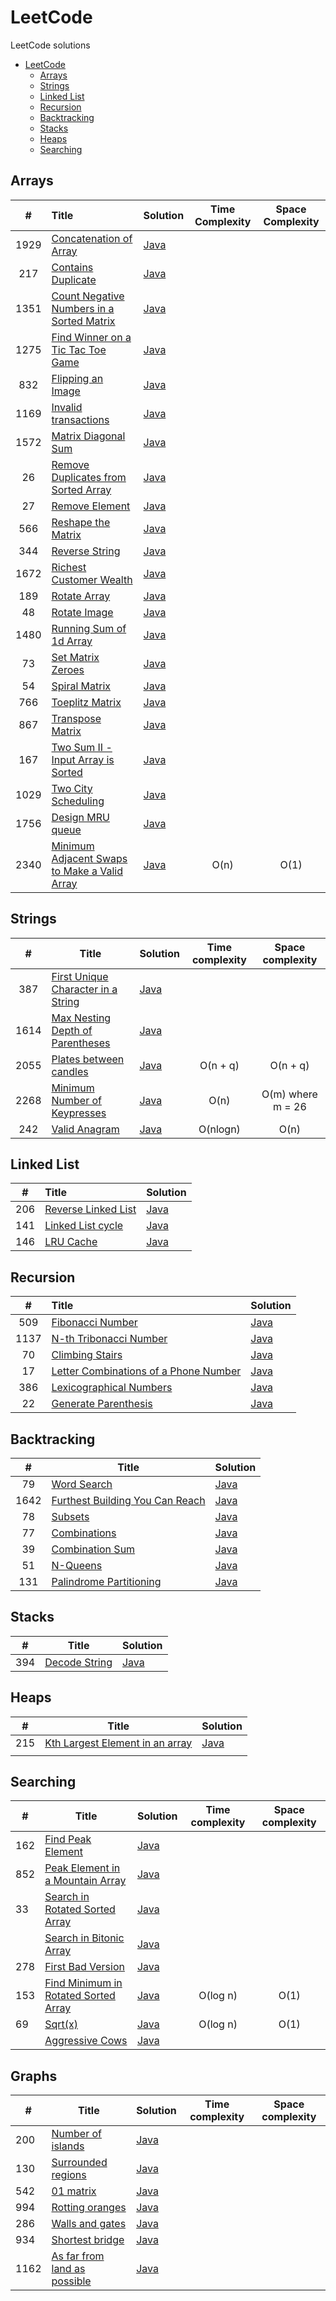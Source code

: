 # LeetCode
LeetCode solutions

<!-- TOC -->
* [LeetCode](#leetcode)
  * [Arrays](#arrays)
  * [Strings](#strings)
  * [Linked List](#linked-list)
  * [Recursion](#recursion)
  * [Backtracking](#backtracking)
  * [Stacks](#stacks)
  * [Heaps](#heaps)
  * [Searching](#searching)
<!-- TOC -->

## Arrays
|  #   | Title                                                                                                                                   | Solution                                                                                                                         | Time Complexity | Space Complexity |
|:----:|:----------------------------------------------------------------------------------------------------------------------------------------|----------------------------------------------------------------------------------------------------------------------------------|:---------------:|:----------------:|
| 1929 | [Concatenation of Array](https://leetcode.com/problems/concatenation-of-array/)                                                         | [Java](https://github.com/suyogkolte/leetcode/blob/main/Algorithms/Arrays/src/ConcatenationOfArray.java)                         |                 |                  |
| 217  | [Contains Duplicate](https://leetcode.com/problems/contains-duplicate/description/)                                                     | [Java](https://github.com/suyogkolte/leetcode/blob/main/Algorithms/Arrays/src/ContainsDuplicate.java)                            |                 |                  |
| 1351 | [Count Negative Numbers in a Sorted Matrix](https://leetcode.com/problems/count-negative-numbers-in-a-sorted-matrix/description/)       | [Java](https://github.com/suyogkolte/leetcode/blob/main/Algorithms/Arrays/src/CountNegativeNosInSortedMatrix.java)               |                 |                  |
| 1275 | [Find Winner on a Tic Tac Toe Game](https://leetcode.com/problems/find-winner-on-a-tic-tac-toe-game/description/)                       | [Java](https://github.com/suyogkolte/leetcode/blob/main/Algorithms/Arrays/src/FindTicTacToeWinner.java)                          |                 |                  |
| 832  | [Flipping an Image](https://leetcode.com/problems/flipping-an-image/description/)                                                       | [Java](https://github.com/suyogkolte/leetcode/blob/main/Algorithms/Arrays/src/FlipInvertImage.java)                              |                 |                  |
| 1169 | [Invalid transactions](https://leetcode.com/problems/invalid-transactions/description/)                                                 | [Java](https://github.com/suyogkolte/leetcode/blob/main/Algorithms/Arrays/src/InvalidTransactions.java)                          |                 |                  |
| 1572 | [Matrix Diagonal Sum](https://leetcode.com/problems/matrix-diagonal-sum/description/)                                                   | [Java](https://github.com/suyogkolte/leetcode/blob/main/Algorithms/Arrays/src/MatrixDiagonalSum.java)                            |                 |                  |
|  26  | [Remove Duplicates from Sorted Array](https://leetcode.com/problems/remove-duplicates-from-sorted-array/description/)                   | [Java](https://github.com/suyogkolte/leetcode/blob/main/Algorithms/Arrays/src/RemoveDuplicatesFromSortedArray.java)              |                 |                  |
|  27  | [Remove Element](https://leetcode.com/problems/remove-element/description/)                                                             | [Java](https://github.com/suyogkolte/leetcode/blob/main/Algorithms/Arrays/src/RemoveElement.java)                                |                 |                  |
| 566  | [Reshape the Matrix](https://leetcode.com/problems/reshape-the-matrix/description/)                                                     | [Java](https://github.com/suyogkolte/leetcode/blob/main/Algorithms/Arrays/src/ReshapeMatrix.java)                                |                 |                  |
| 344  | [Reverse String](https://leetcode.com/problems/reverse-string/description/)                                                             | [Java](https://github.com/suyogkolte/leetcode/blob/main/Algorithms/Arrays/src/ReverseString.java)                                |                 |                  |
| 1672 | [Richest Customer Wealth](https://leetcode.com/problems/richest-customer-wealth/description/)                                           | [Java](https://github.com/suyogkolte/leetcode/blob/main/Algorithms/Arrays/src/RichestCustomerWealth.java)                        |                 |                  |
| 189  | [Rotate Array](https://leetcode.com/problems/rotate-array/description/)                                                                 | [Java](https://github.com/suyogkolte/leetcode/blob/main/Algorithms/Arrays/src/RotateArray.java)                                  |                 |                  |
|  48  | [Rotate Image](https://leetcode.com/problems/rotate-image/description/)                                                                 | [Java](https://github.com/suyogkolte/leetcode/blob/main/Algorithms/Arrays/src/RotateImage.java)                                  |                 |                  |
| 1480 | [Running Sum of 1d Array](https://leetcode.com/problems/running-sum-of-1d-array/description/)                                           | [Java](https://github.com/suyogkolte/leetcode/blob/main/Algorithms/Arrays/src/RunningSumOf1dArray.java)                          |                 |                  |
|  73  | [Set Matrix Zeroes](https://leetcode.com/problems/set-matrix-zeroes/description/)                                                       | [Java](https://github.com/suyogkolte/leetcode/blob/main/Algorithms/Arrays/src/SetMatrixZeroes.java)                              |                 |                  |
|  54  | [Spiral Matrix](https://leetcode.com/problems/spiral-matrix/description/)                                                               | [Java](https://github.com/suyogkolte/leetcode/blob/main/Algorithms/Arrays/src/SpiralMatrix.java)                                 |                 |                  |
| 766  | [Toeplitz Matrix](https://leetcode.com/problems/toeplitz-matrix/description/)                                                           | [Java](https://github.com/suyogkolte/leetcode/blob/main/Algorithms/Arrays/src/ToeplitzMatrix.java)                               |                 |                  |
| 867  | [Transpose Matrix](https://leetcode.com/problems/transpose-matrix/description/)                                                         | [Java](https://github.com/suyogkolte/leetcode/blob/main/Algorithms/Arrays/src/TransposeMatrix.java)                              |                 |                  |
| 167  | [Two Sum II - Input Array is Sorted](https://leetcode.com/problems/two-sum-ii-input-array-is-sorted/description/)                       | [Java](https://github.com/suyogkolte/leetcode/blob/main/Algorithms/Arrays/src/TwoSumII.java)                                     |                 |                  |
| 1029 | [Two City Scheduling](https://leetcode.com/problems/two-city-scheduling/description/)                                                   | [Java](https://github.com/suyogkolte/leetcode/blob/main/Algorithms/Arrays/src/Two_City_Scheduling.java)                          |                 |                  |
| 1756 | [Design MRU queue](https://leetcode.com/problems/design-most-recently-used-queue/)                                                      | [Java](https://github.com/suyogkolte/leetcode/blob/main/Algorithms/Arrays/src/MRUQueue.java)                                     |                 |                  |
| 2340 | [Minimum Adjacent Swaps to Make a Valid Array](https://leetcode.com/problems/minimum-adjacent-swaps-to-make-a-valid-array/description/) | [Java](https://github.com/suyogkolte/leetcode/blob/main/Algorithms/Arrays/src/Minimum_Adjacent_Swaps_to_Make_a_Valid_Array.java) |      O(n)       |       O(1)       |

## Strings
|  #   | Title                                                                                                                   | Solution                                                                                                              | Time complexity | Space complexity  |
|:----:|-------------------------------------------------------------------------------------------------------------------------|-----------------------------------------------------------------------------------------------------------------------|:---------------:|:-----------------:|
| 387  | [First Unique Character in a String](https://leetcode.com/problems/first-unique-character-in-a-string/description/)     | [Java](https://github.com/suyogkolte/leetcode/blob/main/Algorithms/Strings/src/First_Unique_Char.java)                |                 |                   |
| 1614 | [Max Nesting Depth of Parentheses](https://leetcode.com/problems/maximum-nesting-depth-of-the-parentheses/description/) | [Java](https://github.com/suyogkolte/leetcode/blob/main/Algorithms/Strings/src/Max_Nesting_Depth_Of_Parentheses.java) |                 |                   |
| 2055 | [Plates between candles](https://leetcode.com/problems/plates-between-candles/description/)                             | [Java](https://github.com/suyogkolte/leetcode/blob/main/Algorithms/Strings/src/Plates_Between_Candles.java)           |    O(n + q)     |     O(n + q)      |
| 2268 | [Minimum Number of Keypresses](https://leetcode.com/problems/minimum-number-of-keypresses/)                             | [Java](https://github.com/suyogkolte/leetcode/blob/main/Algorithms/Strings/src/Minimum_Number_of_Keypresses.java)     |      O(n)       | O(m) where m = 26 |
| 242  | [Valid Anagram](https://leetcode.com/problems/valid-anagram/description/)                                               | [Java](https://github.com/suyogkolte/leetcode/blob/main/Algorithms/Strings/src/ValidAnagram.java)                     |    O(nlogn)     |       O(n)        |


## Linked List
|  #  | Title                                                                                 | Solution                                                                                                  |
|:---:|:--------------------------------------------------------------------------------------|-----------------------------------------------------------------------------------------------------------|
| 206 | [Reverse Linked List](https://leetcode.com/problems/reverse-linked-list/description/) | [Java](https://github.com/suyogkolte/leetcode/blob/main/Algorithms/LinkedList/src/ReverseLinkedList.java) |
| 141 | [Linked List cycle](https://leetcode.com/problems/linked-list-cycle/description/)     | [Java](https://github.com/suyogkolte/leetcode/blob/main/Algorithms/LinkedList/src/Linked_List_Cycle.java) |
| 146 | [LRU Cache](https://leetcode.com/problems/lru-cache/)                                 | [Java](https://github.com/suyogkolte/leetcode/blob/main/Algorithms/LinkedList/src/LRU_Cache.java)         |


## Recursion
|  #   | Title                                                                                                                     | Solution                                                                                                                  |
|:----:|:--------------------------------------------------------------------------------------------------------------------------|---------------------------------------------------------------------------------------------------------------------------|
| 509  | [Fibonacci Number](https://leetcode.com/problems/fibonacci-number/description/)                                           | [Java](https://github.com/suyogkolte/leetcode/blob/main/Algorithms/Recursion/src/Fibonacci_Number.java)                   |
| 1137 | [N-th Tribonacci Number](https://leetcode.com/problems/n-th-tribonacci-number/description/)                               | [Java](https://github.com/suyogkolte/leetcode/blob/main/Algorithms/Recursion/src/Nth_Tribonacci_Number.java)              |
|  70  | [Climbing Stairs](https://leetcode.com/problems/climbing-stairs/description/)                                             | [Java](https://github.com/suyogkolte/leetcode/blob/main/Algorithms/Recursion/src/Climbing_Stairs.java)                    |
|  17  | [Letter Combinations of a Phone Number](https://leetcode.com/problems/letter-combinations-of-a-phone-number/description/) | [Java](https://github.com/suyogkolte/leetcode/blob/main/Algorithms/Recursion/src/Letter_Combinations_Of_PhoneNumber.java) |
| 386  | [Lexicographical Numbers](https://leetcode.com/problems/lexicographical-numbers/)                                         | [Java](https://github.com/suyogkolte/leetcode/blob/main/Algorithms/Recursion/src/Lexicographical_Numbers.java)            |
|  22  | [Generate Parenthesis](https://leetcode.com/problems/generate-parentheses/description/)                                   | [Java](https://github.com/suyogkolte/leetcode/blob/main/Algorithms/Recursion/src/Generate_Parenthesis.java)               |


## Backtracking
|  #   | Title                                                                                                                                                 | Solution                                                                                                                  |
|:----:|-------------------------------------------------------------------------------------------------------------------------------------------------------|---------------------------------------------------------------------------------------------------------------------------|
|  79  | [Word Search](https://leetcode.com/problems/word-search/description/)                                                                                 | [Java](https://github.com/suyogkolte/leetcode/blob/main/Algorithms/Backtracking/src/Word_Search.java)                     |
| 1642 | [Furthest Building You Can Reach](https://leetcode.com/problems/furthest-building-you-can-reach/description/?envType=daily-question&envId=2024-02-17) | [Java](https://github.com/suyogkolte/leetcode/blob/main/Algorithms/Backtracking/src/Furthest_Building_You_Can_Reach.java) |
|  78  | [Subsets](https://leetcode.com/problems/subsets/)                                                                                                     | [Java](https://github.com/suyogkolte/leetcode/blob/main/Algorithms/Backtracking/src/Furthest_Building_You_Can_Reach.java) |
|  77  | [Combinations](https://leetcode.com/problems/combinations/description/)                                                                               | [Java](https://github.com/suyogkolte/leetcode/blob/main/Algorithms/Backtracking/src/Combinations.java)                    |
|  39  | [Combination Sum](https://leetcode.com/problems/combination-sum/description/)                                                                         | [Java](https://github.com/suyogkolte/leetcode/blob/main/Algorithms/Backtracking/src/Combinations.java)                    |
|  51  | [N-Queens](https://leetcode.com/problems/n-queens/description/)                                                                                       | [Java](https://github.com/suyogkolte/leetcode/blob/main/Algorithms/Backtracking/src/N_Queens.java)                        |
| 131  | [Palindrome Partitioning](https://leetcode.com/problems/palindrome-partitioning/description/)                                                         | [Java](https://github.com/suyogkolte/leetcode/blob/main/Algorithms/Backtracking/src/Palindrome_Partitioning.java)         |

## Stacks
| #   | Title                                                                     | Solution                                                                                          |
|-----|---------------------------------------------------------------------------|---------------------------------------------------------------------------------------------------|
| 394 | [Decode String](https://leetcode.com/problems/decode-string/description/) | [Java](https://github.com/suyogkolte/leetcode/blob/main/Algorithms/Stacks/src/Decode_String.java) |

## Heaps

| #   | Title                                                                                                         | Solution                                                                                               |
|-----|---------------------------------------------------------------------------------------------------------------|--------------------------------------------------------------------------------------------------------|
| 215 | [Kth Largest Element in an array](https://leetcode.com/problems/kth-largest-element-in-an-array/description/) | [Java](https://github.com/suyogkolte/leetcode/blob/main/Algorithms/Heaps/src/Kth_Largest_Element.java) |
|     |                                                                                                               |                                                                                                        |

## Searching

| #   | Title                                                                                                         | Solution                                                                                                                    | Time complexity | Space complexity |
|-----|---------------------------------------------------------------------------------------------------------------|-----------------------------------------------------------------------------------------------------------------------------|:---------------:|:----------------:|
| 162 | [Find Peak Element](https://leetcode.com/problems/find-peak-element/description/)                             | [Java](https://github.com/suyogkolte/leetcode/blob/main/Algorithms/Searching/src/Find_Peak_Element.java)                    |                 |                  |
| 852 | [Peak Element in a Mountain Array](https://leetcode.com/problems/peak-index-in-a-mountain-array/description/) | [Java](https://github.com/suyogkolte/leetcode/blob/main/Algorithms/Searching/src/Peak_Index_In_A_Mountain_Array.java)       |                 |                  |
| 33  | [Search in Rotated Sorted Array](https://leetcode.com/problems/search-in-rotated-sorted-array/description/)   | [Java](https://github.com/suyogkolte/leetcode/blob/main/Algorithms/Searching/src/Search_in_Rotated_Sorted_Array.java)       |                 |                  |
|     | [Search in Bitonic Array](https://www.interviewbit.com/problems/search-in-bitonic-array/)                     | [Java](https://github.com/suyogkolte/leetcode/blob/main/Algorithms/Searching/src/Search_In_Bitonic_Array.java)              |                 |                  |
| 278 | [First Bad Version](https://leetcode.com/problems/first-bad-version/description/)                             | [Java](https://github.com/suyogkolte/leetcode/blob/main/Algorithms/Searching/src/First_Bad_Version.java)                    |                 |                  |
| 153 | [Find Minimum in Rotated Sorted Array](https://leetcode.com/problems/find-minimum-in-rotated-sorted-array/)   | [Java](https://github.com/suyogkolte/leetcode/blob/main/Algorithms/Searching/src/Find_Minimum_in_Rotated_Sorted_Array.java) |    O(log n)     |       O(1)       |
| 69  | [Sqrt(x)](https://leetcode.com/problems/sqrtx/description/)                                                   | [Java](https://github.com/suyogkolte/leetcode/blob/main/Algorithms/Searching/src/Sqrt_Of_x.java)                            |    O(log n)     |       O(1)       |
|     | [Aggressive Cows](https://www.spoj.com/problems/AGGRCOW/)                                                     | [Java](https://github.com/suyogkolte/leetcode/blob/main/Algorithms/Searching/src/AggressiveCows.java)                       |                 |                  |

## Graphs

| #    | Title                                                                                                   | Solution                                                                                                                     | Time complexity | Space complexity |
|------|---------------------------------------------------------------------------------------------------------|------------------------------------------------------------------------------------------------------------------------------|:---------------:|:----------------:|
| 200  | [Number of islands](https://leetcode.com/problems/number-of-islands/description/)                       | [Java](https://github.com/suyogkolte/leetcode/blob/main/Algorithms/JavaDSA/src/Graphs_Pkg/Number_Of_Islands.java)            |                 |                  |
| 130  | [Surrounded regions](https://leetcode.com/problems/surrounded-regions/)                                 | [Java](https://github.com/suyogkolte/leetcode/blob/main/Algorithms/JavaDSA/src/Graphs_Pkg/Surrounded_Regions.java)           |                 |                  |
| 542  | [01 matrix](https://leetcode.com/problems/01-matrix/description/)                                       | [Java](https://github.com/suyogkolte/leetcode/blob/main/Algorithms/JavaDSA/src/Graphs_Pkg/Zero_One_Matrix.java)              |                 |                  |
| 994  | [Rotting oranges](https://leetcode.com/problems/rotting-oranges/description/)                           | [Java](https://github.com/suyogkolte/leetcode/blob/main/Algorithms/JavaDSA/src/Graphs_Pkg/Rotting_Oranges.java)              |                 |                  |
| 286  | [Walls and gates](https://leetcode.com/problems/walls-and-gates/)                                       | [Java](https://github.com/suyogkolte/leetcode/blob/main/Algorithms/JavaDSA/src/Graphs_Pkg/Walls_and_Gates.java)              |                 |                  |
| 934  | [Shortest bridge](https://leetcode.com/problems/shortest-bridge/description/)                           | [Java](https://github.com/suyogkolte/leetcode/blob/main/Algorithms/JavaDSA/src/Graphs_Pkg/Shortest_Bridge.java)              |                 |                  |
| 1162 | [As far from land as possible](https://leetcode.com/problems/as-far-from-land-as-possible/description/) | [Java](https://github.com/suyogkolte/leetcode/blob/main/Algorithms/JavaDSA/src/Graphs_Pkg/As_Far_From_Land_As_Possible.java) |                 |                  |
